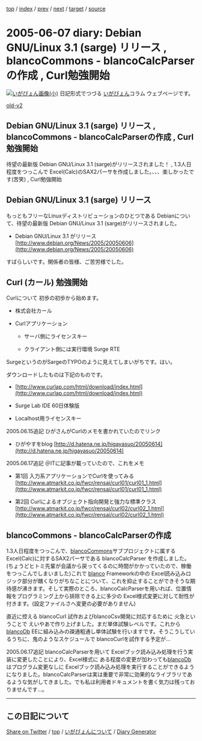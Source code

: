 [top](../index.html) 
 / [index](index.html) 
 / [prev](ig050606.html) 
 / [next](ig050608.html) 
 / [target](https://igapyon.github.io/diary/2005/ig050607.html) 
 / [source](https://github.com/igapyon/diary/blob/gh-pages/2005/ig050607.html.src.md) 

2005-06-07 diary: Debian GNU/Linux 3.1 (sarge) リリース , blancoCommons - blancoCalcParserの作成 , Curl勉強開始
=====================================================================================================
[![いがぴょん画像(小)](https://igapyon.github.io/diary/images/iga200306s.jpg "いがぴょん")](https://igapyon.github.io/diary/memo/memoigapyon.html) 日記形式でつづる [いがぴょん](https://igapyon.github.io/diary/memo/memoigapyon.html)コラム ウェブページです。

[old-v2](ig050607-orig.html)

## Debian GNU/Linux 3.1 (sarge) リリース , blancoCommons - blancoCalcParserの作成 , Curl勉強開始

待望の最新版 Debian GNU/Linux 3.1 (sarge)がリリースされました！ , 1.3人日程度をつっこんで Excel(Calc)のSAX2パーサを作成しました。、、、楽しかったです(苦笑) , Curl勉強開始


## Debian GNU/Linux 3.1 (sarge) リリース

もっともフリーなLinuxディストリビューションのひとつである Debianについて、待望の最新版 Debian GNU/Linux 3.1
(sarge)がリリースされました。

* Debian GNU/Linux 3.1 がリリース
  [http://www.debian.org/News/2005/20050606](http://www.debian.org/News/2005/20050606)

すばらしいです。関係者の皆様、ご苦労様でした。

## Curl (カール) 勉強開始

Curlについて 初歩の初歩から始めます。

* 株式会社カール
  
* Curlアプリケーション
  
  * サーバ側にライセンスキー
    
  * クライアント側には実行環境 Surge RTE
  

SurgeというのがSargeのTYPOのように見えてしまいがちです。はい。

ダウンロードしたものは下記のものです。

* [http://www.curlap.com/html/download/index.html](http://www.curlap.com/html/download/index.html)
  
* Surge Lab IDE 60日体験版
  
* Localhost用ライセンスキー 

2005.06.15追記 ひがさんがCurlのメモを書かれていたのでリンク

* ひがやすをblog
  [http://d.hatena.ne.jp/higayasuo/20050614](http://d.hatena.ne.jp/higayasuo/20050614)

2005.06.17追記 ＠ITに記事が載っていたので、これをメモ

* 第1回 入力系アプリケーションでCurlを使ってみる
  [http://www.atmarkit.co.jp/fwcr/rensai/curl01/curl01_1.html](http://www.atmarkit.co.jp/fwcr/rensai/curl01/curl01_1.html)
  
* 第2回 Curlによるオブジェクト指向開発と強力な標準クラス
  [http://www.atmarkit.co.jp/fwcr/rensai/curl02/curl02_1.html](http://www.atmarkit.co.jp/fwcr/rensai/curl02/curl02_1.html)

## blancoCommons - blancoCalcParserの作成

1.3人日程度をつっこんで、[blancoCommons](http://www.igapyon.jp/blanco/blancocommons.html)サブプロジェクトに属する Excel(Calc)に対するSAX2パーサである
blancoCalcParser を作成しました。(ちょうどヒトミ先輩が会議から戻ってくるのに時間がかかっていたので、稼働をつっこんでしまいました)これで [blanco](http://www.igapyon.jp/blanco/blanco.ja.html) Frameworkの中の Excel読み込みロジック部分が醜くなりがちなことについて、これを抑止することができそうな期待感が沸きます。そして実際のところ、blancoCalcParserを用いれば、位置情報をプログラミング上から排除できる上に多少の Excel様式変更に対して耐性が付きます。(設定ファイルさへ変更の必要がありません)

直近に控える blancoCurl 試作およびblancoCsv開発に対応するために 火急ということで えいやあで作り上げました。まだ単体試験レベルです。これから[blancoDb](http://www.igapyon.jp/blanco/blancodb.html) EEに組み込みの疎通粗通し単体試験を行いますです。そうこうしているうちに、鬼のようなスケジュールで blancoCurlを試作する予定が…

2005.06.17追記 blancoCalcParserを用いて Excelブック読み込み処理を行う実装に変更したことにより、Excel様式に ある程度の変更が加わっても[blancoDb](http://www.igapyon.jp/blanco/blancodb.html)はプログラム変更なしに Excelブック読み込み処理を実行することができるようになりました。blancoCalcParserは実は重要で非常に効果的なライブラリであるような気がしてきました。でも私は利用者ドキュメントを書く気力は残っておりませんです…。


----------------------------------------------------------------------------------------------------

## この日記について

[Share on Twitter](https://twitter.com/intent/tweet?hashtags=igapyon%2Cdiary%2C%E3%81%84%E3%81%8C%E3%81%B4%E3%82%87%E3%82%93&text=Debian+GNU%2FLinux+3.1+%28sarge%29+%E3%83%AA%E3%83%AA%E3%83%BC%E3%82%B9+%2C+blancoCommons+-+blancoCalcParser%E3%81%AE%E4%BD%9C%E6%88%90+%2C+Curl%E5%8B%89%E5%BC%B7%E9%96%8B%E5%A7%8B&url=https%3A%2F%2Figapyon.github.io%2Fdiary%2F2005%2Fig050607.html) / [top](../index.html) / [いがぴょんについて](https://igapyon.github.io/diary/memo/memoigapyon.html) / [Diary Generator](https://github.com/igapyon/igapyonv3)
